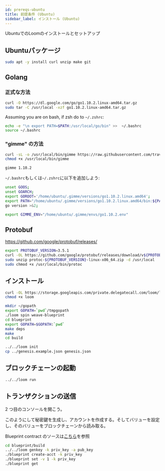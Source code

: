 ```yaml
---
id: prereqs-ubuntu
title: 前提条件 (Ubuntu)
sidebar_label: インストール (Ubuntu)
---
```

UbuntuでのLoomのインストールとセットアップ

## Ubuntuパッケージ

```bash
sudo apt -y install curl unzip make git
```

## Golang

### 正式な方法

```bash
curl -O https://dl.google.com/go/go1.10.2.linux-amd64.tar.gz
sudo tar -C /usr/local -xzf go1.10.2.linux-amd64.tar.gz
```

Assuming you are on bash, if zsh do to `~/.zshrc`:

```bash
echo -e "\n export PATH=$PATH:/usr/local/go/bin" >>  ~/.bashrc
source ~/.bashrc
```

### "gimme" の方法

```bash
curl -sL -o /usr/local/bin/gimme https://raw.githubusercontent.com/travis-ci/gimme/master/gimme
chmod +x /usr/local/bin/gimme

gimme 1.10.2
```

`~/.bashrc`もしくは`~/.zshrc`に以下を追加しよう:

```bash
unset GOOS;
unset GOARCH;
export GOROOT='/home/ubuntu/.gimme/versions/go1.10.2.linux.amd64';
export PATH="/home/ubuntu/.gimme/versions/go1.10.2.linux.amd64/bin:${PATH}";
go version >&2;

export GIMME_ENV="/home/ubuntu/.gimme/envs/go1.10.2.env"
```

## Protobuf

https://github.com/google/protobuf/releases/

```bash
export PROTOBUF_VERSION=3.5.1
curl -OL https://github.com/google/protobuf/releases/download/v${PROTOBUF_VERSION}/protoc-${PROTOBUF_VERSION}-linux-x86_64.zip
sudo unzip protoc-${PROTOBUF_VERSION}-linux-x86_64.zip -d /usr/local
sudo chmod +x /usr/local/bin/protoc
```

## インストール

```bash
curl -OL https://storage.googleapis.com/private.delegatecall.com/loom/linux/build-139/loom
chmod +x loom

mkdir ~/gopath
export GOPATH=`pwd`/tmpgopath
./loom spin weave-blueprint
cd blueprint
export GOPATH=$GOPATH:`pwd`
make deps
make
cd build

../../loom init
cp ../genesis.example.json genesis.json
```

## ブロックチェーンの起動

```bash
../../loom run
```

## トランザクションの送信

2 つ目のコンソールを開こう。

このようにして秘密鍵を生成し、アカウントを作成する。そしてバリューを設定し、そのバリューをブロックチェーンから読み取る。

Blueprint contract のソースは[こちら](https://github.com/loomnetwork/weave-blueprint)を参照

```bash
cd blueprint/build
../../loom genkey -k priv_key -a pub_key
./blueprint create-acct -k priv_key
./blueprint set -v 1 -k priv_key
./blueprint get
```